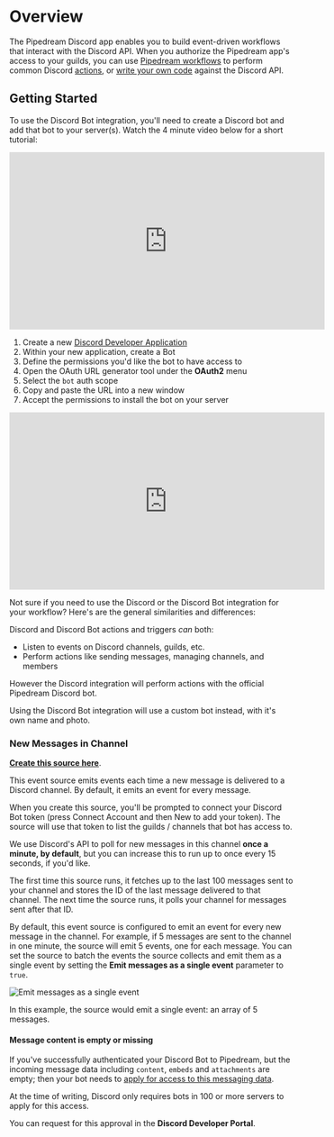 # Overview
 
The Pipedream Discord app enables you to build event-driven workflows that interact with the Discord API. When you authorize the Pipedream app's access to your guilds, you can use [Pipedream workflows](/workflows/) to perform common Discord [actions](#workflow-actions), or [write your own code](/code/) against the Discord API.

## Getting Started

To use the Discord Bot integration, you'll need to create a Discord bot and add that bot to your server(s). Watch the 4 minute video below for a short tutorial:

<iframe width="560" height="315" src="https://www.youtube.com/embed/UODtCjkqMQw" title="YouTube video player" frameborder="0" allow="accelerometer; autoplay; clipboard-write; encrypted-media; gyroscope; picture-in-picture" allowfullscreen></iframe>

1. Create a new [Discord Developer Application](https://discord.com/developers/applications)
2. Within your new application, create a Bot
3. Define the permissions you'd like the bot to have access to
4. Open the OAuth URL generator tool under the **OAuth2** menu
5. Select the `bot` auth scope
6. Copy and paste the URL into a new window
7. Accept the permissions to install the bot on your server


<iframe width="560" height="315" src="https://www.youtube.com/embed/IaKs8oA1-5g" title="YouTube video player" frameborder="0" allow="accelerometer; autoplay; clipboard-write; encrypted-media; gyroscope; picture-in-picture" allowfullscreen></iframe>

Not sure if you need to use the Discord or the Discord Bot integration for your workflow? Here's are the general similarities and differences:

Discord and Discord Bot actions and triggers _can_ both:

* Listen to events on Discord channels, guilds, etc.
* Perform actions like sending messages, managing channels, and members

However the Discord integration will perform actions with the official Pipedream Discord bot.

Using the Discord Bot integration will use a custom bot instead, with it's own name and photo.

### New Messages in Channel

[**Create this source here**](https://pipedream.com/new?h=eyJuIjoiTmV3IE1lc3NhZ2UgaW4gQ2hhbm5lbCBmcm9tIERpc2NvcmQgQm90IEFQSSIsInYiOjIsInQiOlsiZGlzY29yZF9ib3QtbmV3LW1lc3NhZ2UtaW4tY2hhbm5lbCJdLCJzIjpbXSwiYyI6e319).

This event source emits events each time a new message is delivered to a Discord channel. By default, it emits an event for every message.

When you create this source, you'll be prompted to connect your Discord Bot token (press Connect Account and then New to add your token). The source will use that token to list the guilds / channels that bot has access to.

We use Discord's API to poll for new messages in this channel **once a minute, by default**, but you can increase this to run up to once every 15 seconds, if you'd like.

The first time this source runs, it fetches up to the last 100 messages sent to your channel and stores the ID of the last message delivered to that channel. The next time the source runs, it polls your channel for messages sent after that ID.

By default, this event source is configured to emit an event for every new message in the channel. For example, if 5 messages are sent to the channel in one minute, the source will emit 5 events, one for each message. You can set the source to batch the events the source collects and emit them as a single event by setting the **Emit messages as a single event** parameter to `true`.

<img alt="Emit messages as a single event" src="/images/discord/emit-messages-as-single-event.png" />

In this example, the source would emit a single event: an array of 5 messages.

#### Message content is empty or missing

If you've successfully authenticated your Discord Bot to Pipedream, but the incoming message data including `content`, `embeds` and `attachments` are empty; then your bot needs to [apply for access to this messaging data](https://support-dev.discord.com/hc/en-us/articles/4404772028055-Message-Content-Privileged-Intent-FAQ).

At the time of writing, Discord only requires bots in 100 or more servers to apply for this access.

You can request for this approval in the **Discord Developer Portal**.
